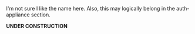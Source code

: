 I'm not sure I like the name here. Also, this may logically belong in the auth-appliance section. 

**UNDER CONSTRUCTION**